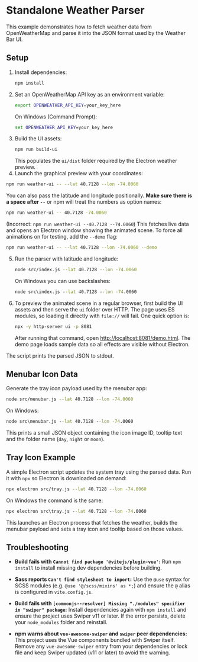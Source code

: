 # Standalone Weather Parser

This example demonstrates how to fetch weather data from OpenWeatherMap and parse it into the JSON format used by the Weather Bar UI.

## Setup

1. Install dependencies:
   ```bash
   npm install
   ```
2. Set an OpenWeatherMap API key as an environment variable:
   ```bash
   export OPENWEATHER_API_KEY=your_key_here
   ```
   On Windows (Command Prompt):
   ```cmd
   set OPENWEATHER_API_KEY=your_key_here
   ```
3. Build the UI assets:
   ```bash
   npm run build-ui
   ```
   This populates the `ui/dist` folder required by the Electron weather preview.
4. Launch the graphical preview with your coordinates:
  ```bash
  npm run weather-ui -- --lat 40.7128 --lon -74.0060
  ```
   You can also pass the latitude and longitude positionally. **Make sure there is a space after `--`** or npm will treat the numbers as option names:
  ```bash
  npm run weather-ui -- 40.7128 -74.0060
  ```
  (Incorrect: `npm run weather-ui --40.7128 --74.0060`)
  This fetches live data and opens an Electron window showing the animated scene.
  To force all animations on for testing, add the `--demo` flag:
  ```bash
 npm run weather-ui -- --lat 40.7128 --lon -74.0060 --demo
  ```
5. Run the parser with latitude and longitude:
   ```bash
   node src/index.js --lat 40.7128 --lon -74.0060
   ```
   On Windows you can use backslashes:
   ```cmd
   node src\index.js --lat 40.7128 --lon -74.0060
   ```
6. To preview the animated scene in a regular browser, first build the UI
   assets and then serve the `ui` folder over HTTP. The page uses ES modules,
   so loading it directly with `file://` will fail. One quick option is:
   ```bash
   npx -y http-server ui -p 8081
   ```
   After running that command, open <http://localhost:8081/demo.html>. The
   demo page loads sample data so all effects are visible without Electron.

The script prints the parsed JSON to stdout.

## Menubar Icon Data

Generate the tray icon payload used by the menubar app:

```bash
node src/menubar.js --lat 40.7128 --lon -74.0060
```
On Windows:
```cmd
node src\menubar.js --lat 40.7128 --lon -74.0060
```

This prints a small JSON object containing the icon image ID, tooltip text and the folder name (`day`, `night` or `moon`).

## Tray Icon Example

A simple Electron script updates the system tray using the parsed data. Run it with `npx` so Electron is downloaded on demand:

```bash
npx electron src/tray.js --lat 40.7128 --lon -74.0060
```
On Windows the command is the same:
```cmd
npx electron src\tray.js --lat 40.7128 --lon -74.0060
```

This launches an Electron process that fetches the weather, builds the menubar payload and sets a tray icon and tooltip based on those values.

## Troubleshooting

- **Build fails with `Cannot find package '@vitejs/plugin-vue'`:** Run
  `npm install` to install missing dev dependencies before building.

- **Sass reports `Can't find stylesheet to import`:** Use the `@use` syntax
  for SCSS modules (e.g. `@use '@/scss/mixins' as *;`) and ensure the `@`
  alias is configured in `vite.config.js`.
- **Build fails with `[commonjs--resolver] Missing "./modules" specifier in
  "swiper" package`:** Install dependencies again with `npm install` and ensure
  the project uses Swiper v11 or later. If the error persists, delete your
  `node_modules` folder and reinstall.
- **npm warns about `vue-awesome-swiper` and `swiper` peer dependencies:**
  This project uses the Vue components bundled with Swiper itself. Remove any
  `vue-awesome-swiper` entry from your dependencies or lock file and keep
  Swiper updated (v11 or later) to avoid the warning.
